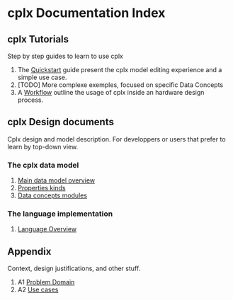 ﻿# cplx Documentation Index

## cplx Tutorials

Step by step guides to learn to use cplx
1. The [Quickstart](./tutorial/Quickstart.md) guide present the cplx model editing experience and a simple use case.
2. [TODO] More complexe exemples, focused on specific Data Concepts
3. A [Workflow](./tutorial/Workflow.md) outline the usage of cplx inside an hardware design process.

## cplx Design documents

Cplx design and model description. For developpers or users that prefer to learn by top-down view.

### The cplx data model

1. [Main data model overview](./design/DataModel_Overview.md)
2. [Properties kinds](./design/DataModel_Properties.md)
3. [Data concepts modules](./design/DataModel_TheConceptsModules.md)

### The language implementation

1. [Language Overview](./design/Language_Overview.md)

## Appendix

Context, design justifications, and other stuff.


1. A1 [Problem Domain](./appendix/ProblemDomain.md)
2. A2 [Use cases](./appendix/UseCases.md)